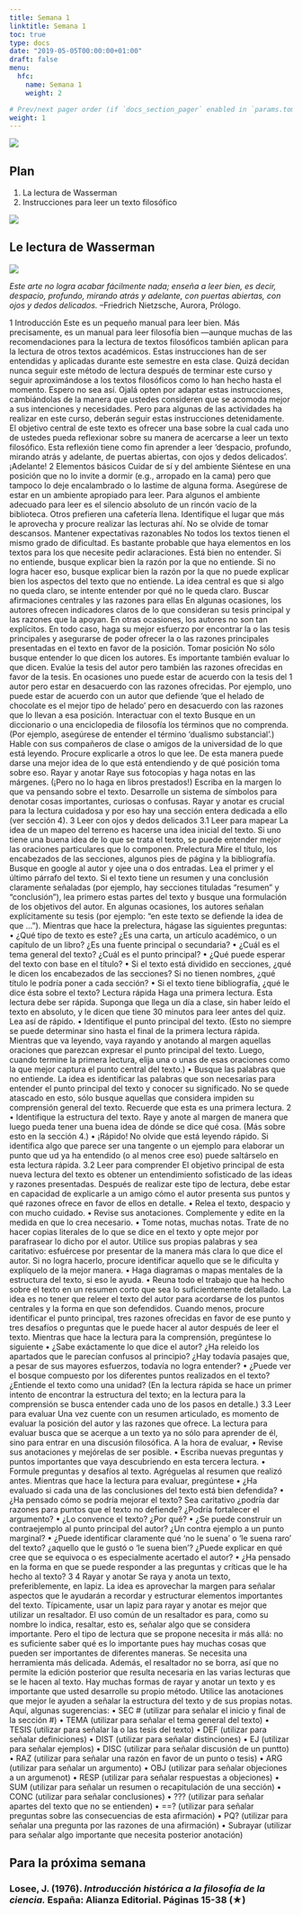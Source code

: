 ```yaml
---
title: Semana 1
linktitle: Semana 1 
toc: true
type: docs
date: "2019-05-05T00:00:00+01:00"
draft: false
menu:
  hfc:
    name: Semana 1
    weight: 2

# Prev/next pager order (if `docs_section_pager` enabled in `params.toml`)
weight: 1
---
```


![](/courses/hfc/_index_files/borde.jpg)

## Plan
1.  La lectura de Wasserman
2.  Instrucciones para leer un texto filosófico

![](/courses/hfc/_index_files/borde.jpg)

## Le lectura de Wasserman

![](/courses/hfc/_index_files/borde.jpg)


*Este arte no logra acabar fácilmente nada; enseña a leer bien, es decir, despacio, profundo, mirando atrás y adelante, con
puertas abiertas, con ojos y dedos delicados.*
–Friedrich Nietzsche, Aurora, Prólogo.


1 Introducción
Este es un pequeño manual para leer bien. Más precisamente, es un manual para leer filosofía bien —aunque muchas
de las recomendaciones para la lectura de textos filosóficos también aplican para la lectura de otros textos académicos.
Estas instrucciones han de ser entendidas y aplicadas durante este semestre en esta clase. Quizá decidan nunca
seguir este método de lectura después de terminar este curso y seguir aproximándose a los textos filosóficos como lo
han hecho hasta el momento. Espero no sea así. Ojalá opten por adaptar estas instrucciones, cambiándolas de la manera
que ustedes consideren que se acomoda mejor a sus intenciones y necesidades. Pero para algunas de las actividades ha
realizar en este curso, deberán seguir estas instrucciones detenidamente.
El objetivo central de este texto es ofrecer una base sobre la cual cada uno de ustedes pueda reflexionar sobre su
manera de acercarse a leer un texto filosófico. Esta reflexión tiene como fin aprender a leer ‘despacio, profundo, mirando
atrás y adelante, de puertas abiertas, con ojos y dedos delicados’. ¡Adelante!
2 Elementos básicos
Cuidar de sí y del ambiente
Siéntese en una posición que no lo invite a dormir (e.g., arropado en la cama) pero que tampoco lo deje encalambrado
o lo lastime de alguna forma. Asegúrese de estar en un ambiente apropiado para leer. Para algunos el ambiente adecuado
para leer es el silencio absoluto de un rincón vacío de la biblioteca. Otros prefieren una cafetería llena. Identifique el
lugar que más le aprovecha y procure realizar las lecturas ahí. No se olvide de tomar descansos.
Mantener expectativas razonables
No todos los textos tienen el mismo grado de dificultad. Es bastante probable que haya elementos en los textos para
los que necesite pedir aclaraciones. Está bien no entender. Si no entiende, busque explicar bien la razón por la que no
entiende. Si no logra hacer eso, busque explicar bien la razón por la que no puede explicar bien los aspectos del texto
que no entiende. La idea central es que si algo no queda claro, se intente entender por qué no le queda claro.
Buscar afirmaciones centrales y las razones para ellas
En algunas ocasiones, los autores ofrecen indicadores claros de lo que consideran su tesis principal y las razones que
la apoyan. En otras ocasiones, los autores no son tan explícitos. En todo caso, haga su mejor esfuerzo por encontrar la
o las tesis principales y asegurarse de poder ofrecer la o las razones principales presentadas en el texto en favor de la
posición.
Tomar posición
No sólo busque entender lo que dicen los autores. Es importante también evaluar lo que dicen. Evalúe la tesis del
autor pero también las razones ofrecidas en favor de la tesis. En ocasiones uno puede estar de acuerdo con la tesis del
1
autor pero estar en desacuerdo con las razones ofrecidas. Por ejemplo, uno puede estar de acuerdo con un autor que
defiende ‘que el helado de chocolate es el mejor tipo de helado’ pero en desacuerdo con las razones que lo llevan a esa
posición.
Interactuar con el texto
Busque en un diccionario o una enciclopedia de filosofía los términos que no comprenda. (Por ejemplo, asegúrese de
entender el término ‘dualismo substancial’.) Hable con sus compañeros de clase o amigos de la universidad de lo que está
leyendo. Procure explicarle a otros lo que lee. De esta manera puede darse una mejor idea de lo que está entendiendo y
de qué posición toma sobre eso.
Rayar y anotar
Raye sus fotocopias y haga notas en las márgenes. (¡Pero no lo haga en libros prestados!) Escriba en la margen lo
que va pensando sobre el texto. Desarrolle un sistema de símbolos para denotar cosas importantes, curiosas o confusas.
Rayar y anotar es crucial para la lectura cuidadosa y por eso hay una sección entera dedicada a ello (ver sección 4).
3 Leer con ojos y dedos delicados
3.1 Leer para mapear
La idea de un mapeo del terreno es hacerse una idea inicial del texto. Si uno tiene una buena idea de lo que se trata
el texto, se puede entender mejor las oraciones particulares que lo componen.
Prelectura
Mire el título, los encabezados de las secciones, algunos pies de página y la bibliografía. Busque en google al autor
y ojee una o dos entradas. Lea el primer y el último párrafo del texto. Si el texto tiene un resumen y una conclusión
claramente señaladas (por ejemplo, hay secciones tituladas “resumen” y “conclusión”), lea primero estas partes del texto
y busque una formulación de los objetivos del autor. En algunas ocasiones, los autores señalan explícitamente su tesis
(por ejemplo: “en este texto se defiende la idea de que ...”).
Mientras que hace la prelectura, hágase las siguientes preguntas:
• ¿Qué tipo de texto es este? ¿Es una carta, un artículo académico, o un capítulo de un libro? ¿Es una fuente principal
o secundaria?
• ¿Cuál es el tema general del texto? ¿Cuál es el punto principal?
• ¿Qué puede esperar del texto con base en el título?
• Si el texto está dividido en secciones, ¿qué le dicen los encabezados de las secciones? Si no tienen nombres, ¿qué
título le podría poner a cada sección?
• Si el texto tiene bibliografía, ¿qué le dice ésta sobre el texto?
Lectura rápida
Haga una primera lectura. Esta lectura debe ser rápida. Suponga que llega un día a clase, sin haber leído el texto en
absoluto, y le dicen que tiene 30 minutos para leer antes del quiz. Lea así de rápido.
• Identifique el punto principal del texto. (Esto no siempre se puede determinar sino hasta el final de la primera lectura
rápida. Mientras que va leyendo, vaya rayando y anotando al margen aquellas oraciones que parezcan expresar el
punto principal del texto. Luego, cuando termine la primera lectura, elija una o unas de esas oraciones como la
que mejor captura el punto central del texto.)
• Busque las palabras que no entiende. La idea es identificar las palabras que son necesarias para entender el punto
principal del texto y conocer su significado. No se quede atascado en esto, sólo busque aquellas que considera
impiden su comprensión general del texto. Recuerde que esta es una primera lectura.
2
• Identifique la estructura del texto. Raye y anote al margen de manera que luego pueda tener una buena idea de
dónde se dice qué cosa. (Más sobre esto en la sección 4.)
• ¡Rápido! No olvide que está leyendo rápido. Si identifica algo que parece ser una tangente o un ejemplo para
elaborar un punto que ud ya ha entendido (o al menos cree eso) puede saltárselo en esta lectura rápida.
3.2 Leer para comprender
El objetivo principal de esta nueva lectura del texto es obtener un entendimiento sofisticado de las ideas y razones
presentadas. Después de realizar este tipo de lectura, debe estar en capacidad de explicarle a un amigo cómo el autor
presenta sus puntos y qué razones ofrece en favor de ellos en detalle.
• Relea el texto, despacio y con mucho cuidado.
• Revise sus anotaciones. Complemente y edite en la medida en que lo crea necesario.
• Tome notas, muchas notas. Trate de no hacer copias literales de lo que se dice en el texto y opte mejor por
parafrasear lo dicho por el autor. Utilice sus propias palabras y sea caritativo: esfuércese por presentar de la
manera más clara lo que dice el autor. Si no logra hacerlo, procure identificar aquello que se le dificulta y explíquelo
de la mejor manera.
• Haga diagramas o mapas mentales de la estructura del texto, si eso le ayuda.
• Reuna todo el trabajo que ha hecho sobre el texto en un resumen corto que sea lo suficientemente detallado.
La idea es no tener que releer el texto del autor para acordarse de los puntos centrales y la forma en que son
defendidos. Cuando menos, procure identificar el punto principal, tres razones ofrecidas en favor de ese punto y
tres desafíos o preguntas que le puede hacer al autor después de leer el texto.
Mientras que hace la lectura para la comprensión, pregúntese lo siguiente
• ¿Sabe exáctamente lo que dice el autor? ¿Ha releido los apartados que le parecían confusos al principio? ¿Hay
todavía pasajes que, a pesar de sus mayores esfuerzos, todavía no logra entender?
• ¿Puede ver el bosque compuesto por los diferentes puntos realizados en el texto? ¿Entiende el texto como una
unidad? (En la lectura rápida se hace un primer intento de encontrar la estructura del texto; en la lectura para la
comprensión se busca entender cada uno de los pasos en detalle.)
3.3 Leer para evaluar
Una vez cuente con un resumen articulado, es momento de evaluar la posición del autor y las razones que ofrece.
La lectura para evaluar busca que se acerque a un texto ya no sólo para aprender de él, sino para entrar en una discusión
filosófica.
A la hora de evaluar,
• Revise sus anotaciones y mejórelas de ser posible.
• Escriba nuevas preguntas y puntos importantes que vaya descubriendo en esta tercera lectura.
• Formule preguntas y desafíos al texto. Agréguelas al resumen que realizó antes.
Mientras que hace la lectura para evaluar, pregúntese
• ¿Ha evaluado si cada una de las conclusiones del texto está bien defendida?
• ¿Ha pensado cómo se podría mejorar el texto? Sea caritativo ¿podría dar razones para puntos que el texto no
defiende? ¿Podría fortalecer el argumento?
• ¿Lo convence el texto? ¿Por qué?
• ¿Se puede construir un contraejemplo al punto principal del autor? ¿Un contra ejemplo a un punto marginal?
• ¿Puede identificar claramente qué ‘no le suena’ o ‘le suena raro’ del texto? ¿aquello que le gustó o ‘le suena bien’?
¿Puede explicar en qué cree que se equivoca o es especialmente acertado el autor?
• ¿Ha pensado en la forma en que se puede responder a las preguntas y críticas que le ha hecho al texto?
3
4 Rayar y anotar
Se raya y anota un texto, preferiblemente, en lapiz. La idea es aprovechar la margen para señalar aspectos que le
ayudarán a recordar y estructurar elementos importantes del texto.
Típicamente, usar un lapiz para rayar y anotar es mejor que utilizar un resaltador. El uso común de un resaltador
es para, como su nombre lo indica, resaltar, esto es, señalar algo que se considera importante. Pero el tipo de lectura
que se propone necesita ir más allá: no es suficiente saber qué es lo importante pues hay muchas cosas que pueden ser
importantes de diferentes maneras. Se necesita una herramienta más delicada. Además, el resaltador no se borra, así
que no permite la edición posterior que resulta necesaria en las varias lecturas que se le hacen al texto.
Hay muchas formas de rayar y anotar un texto y es importante que usted desarrolle su propio método. Utilice las
anotaciones que mejor le ayuden a señalar la estructura del texto y de sus propias notas. Aquí, algunas sugerencias:
• SEC # (utilizar para señalar el inicio y final de la sección #)
• TEMA (utilizar para señalar el tema general del texto)
• TESIS (utilizar para señalar la o las tesis del texto)
• DEF (utilizar para señalar definiciones)
• DIST (utilizar para señalar distinciones)
• EJ (utilizar para señalar ejemplos)
• DISC (utilizar para señalar discusión de un puntto)
• RAZ (utilizar para señalar una razón en favor de un punto o tesis)
• ARG (utilizar para señalar un argumento)
• OBJ (utilizar para señalar objeciones a un argumenot)
• RESP (utilizar para señalar respuestas a objeciones)
• SUM (utilizar para señalar un resumen o recapitulación de una sección)
• CONC (utilizar para señalar conclusiones)
• ??? (utilizar para señalar apartes del texto que no se entienden)
• ==? (utilizar para señalar preguntas sobre las consecuencias de esta afirmación)
• PQ? (utilizar para señalar una pregunta por las razones de una afirmación)
• Subrayar (utilizar para señalar algo importante que necesita posterior anotación)


## Para la próxima semana

### Losee, J. (1976). _Introducción histórica a la filosofía de la ciencia._  España: Alianza Editorial. Páginas 15-38 (★)

